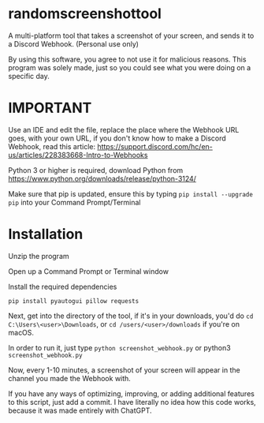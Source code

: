 # randomscreenshottool
A multi-platform tool that takes a screenshot of your screen, and sends it to a Discord Webhook. (Personal use only)

By using this software, you agree to not use it for malicious reasons. This program was solely made, just so you could see what you were doing on a specific day.

# IMPORTANT
Use an IDE and edit the file, replace the place where the Webhook URL goes, with your own URL, if you don't know how to make a Discord Webhook, read this article: https://support.discord.com/hc/en-us/articles/228383668-Intro-to-Webhooks

Python 3 or higher is required, download Python from https://www.python.org/downloads/release/python-3124/

Make sure that pip is updated, ensure this by typing ```pip install --upgrade pip``` into your Command Prompt/Terminal

# Installation
Unzip the program

Open up a Command Prompt or Terminal window

Install the required dependencies

```pip install pyautogui pillow requests```

Next, get into the directory of the tool, if it's in your downloads, you'd do ```cd C:\Users\<user>\Downloads```, or ```cd /users/<user>/downloads``` if you're on macOS.

In order to run it, just type ```python screenshot_webhook.py``` or python3 ```screenshot_webhook.py```

Now, every 1-10 minutes, a screenshot of your screen will appear in the channel you made the Webhook with.

If you have any ways of optimizing, improving, or adding additional features to this script, just add a commit. I have literally no idea how this code works, because it was made entirely with ChatGPT.
